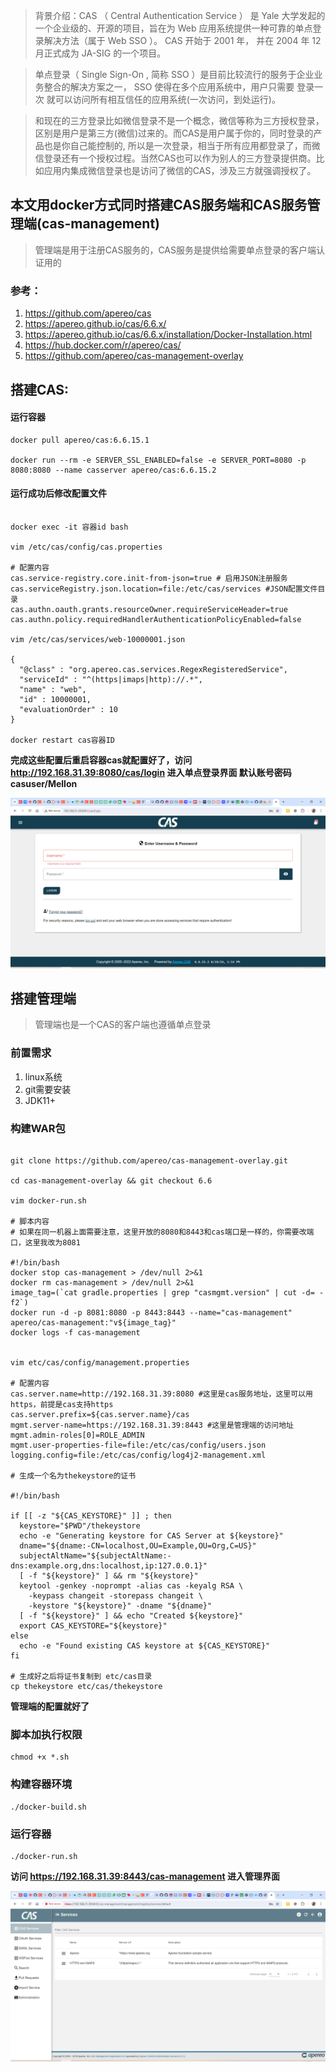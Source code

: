 > 背景介绍：CAS （ Central Authentication Service ） 是 Yale 大学发起的一个企业级的、开源的项目，旨在为 Web 应用系统提供一种可靠的单点登录解决方法（属于 Web SSO ）。
CAS 开始于 2001 年， 并在 2004 年 12 月正式成为 JA-SIG 的一个项目。

> 单点登录（ Single Sign-On , 简称 SSO ）是目前比较流行的服务于企业业务整合的解决方案之一， SSO 使得在多个应用系统中，用户只需要 登录一次 就可以访问所有相互信任的应用系统(一次访问，到处运行)。

> 和现在的三方登录比如微信登录不是一个概念，微信等称为三方授权登录，区别是用户是第三方(微信)过来的。而CAS是用户属于你的，同时登录的产品也是你自己能控制的, 所以是一次登录，相当于所有应用都登录了，而微信登录还有一个授权过程。当然CAS也可以作为别人的三方登录提供商。比如应用内集成微信登录也是访问了微信的CAS，涉及三方就强调授权了。


## 本文用docker方式同时搭建CAS服务端和CAS服务管理端(cas-management)

> 管理端是用于注册CAS服务的，CAS服务是提供给需要单点登录的客户端认证用的

### 参考：

1. https://github.com/apereo/cas
2. https://apereo.github.io/cas/6.6.x/
3. https://apereo.github.io/cas/6.6.x/installation/Docker-Installation.html
4. https://hub.docker.com/r/apereo/cas/
5. https://github.com/apereo/cas-management-overlay

## 搭建CAS:

#### 运行容器

```shell
docker pull apereo/cas:6.6.15.1

docker run --rm -e SERVER_SSL_ENABLED=false -e SERVER_PORT=8080 -p 8080:8080 --name casserver apereo/cas:6.6.15.2
```

#### 运行成功后修改配置文件

```shell

docker exec -it 容器id bash

vim /etc/cas/config/cas.properties

# 配置内容
cas.service-registry.core.init-from-json=true # 启用JSON注册服务
cas.serviceRegistry.json.location=file:/etc/cas/services #JSON配置文件目录
cas.authn.oauth.grants.resourceOwner.requireServiceHeader=true
cas.authn.policy.requiredHandlerAuthenticationPolicyEnabled=false

vim /etc/cas/services/web-10000001.json

{
  "@class" : "org.apereo.cas.services.RegexRegisteredService",
  "serviceId" : "^(https|imaps|http)://.*",
  "name" : "web",
  "id" : 10000001,
  "evaluationOrder" : 10
}

docker restart cas容器ID
```

**完成这些配置后重启容器cas就配置好了，访问 http://192.168.31.39:8080/cas/login 进入单点登录界面 默认账号密码casuser/Mellon**

![alt text](image-1.png)

## 搭建管理端

> 管理端也是一个CAS的客户端也遵循单点登录

### 前置需求

1. linux系统
2. git需要安装
3. JDK11+

### 构建WAR包

```shell

git clone https://github.com/apereo/cas-management-overlay.git

cd cas-management-overlay && git checkout 6.6

vim docker-run.sh

# 脚本内容
# 如果在同一机器上面需要注意，这里开放的8080和8443和cas端口是一样的，你需要改端口，这里我改为8081

#!/bin/bash
docker stop cas-management > /dev/null 2>&1
docker rm cas-management > /dev/null 2>&1
image_tag=(`cat gradle.properties | grep "casmgmt.version" | cut -d= -f2`)
docker run -d -p 8081:8080 -p 8443:8443 --name="cas-management" apereo/cas-management:"v${image_tag}"
docker logs -f cas-management


vim etc/cas/config/management.properties

# 配置内容
cas.server.name=http://192.168.31.39:8080 #这里是cas服务地址，这里可以用https，前提是cas支持https
cas.server.prefix=${cas.server.name}/cas
mgmt.server-name=https://192.168.31.39:8443 #这里是管理端的访问地址
mgmt.admin-roles[0]=ROLE_ADMIN
mgmt.user-properties-file=file:/etc/cas/config/users.json
logging.config=file:/etc/cas/config/log4j2-management.xml

# 生成一个名为thekeystore的证书

#!/bin/bash

if [[ -z "${CAS_KEYSTORE}" ]] ; then
  keystore="$PWD"/thekeystore
  echo -e "Generating keystore for CAS Server at ${keystore}"
  dname="${dname:-CN=localhost,OU=Example,OU=Org,C=US}"
  subjectAltName="${subjectAltName:-dns:example.org,dns:localhost,ip:127.0.0.1}"
  [ -f "${keystore}" ] && rm "${keystore}"
  keytool -genkey -noprompt -alias cas -keyalg RSA \
    -keypass changeit -storepass changeit \
    -keystore "${keystore}" -dname "${dname}"
  [ -f "${keystore}" ] && echo "Created ${keystore}"
  export CAS_KEYSTORE="${keystore}"
else
  echo -e "Found existing CAS keystore at ${CAS_KEYSTORE}"
fi

# 生成好之后将证书复制到 etc/cas目录
cp thekeystore etc/cas/thekeystore
```

**管理端的配置就好了**

### 脚本加执行权限

```shell
chmod +x *.sh
```

### 构建容器环境

```shell
./docker-build.sh
```

### 运行容器

```shell
./docker-run.sh
```

**访问 https://192.168.31.39:8443/cas-management 进入管理界面**

![alt text](image.png)
